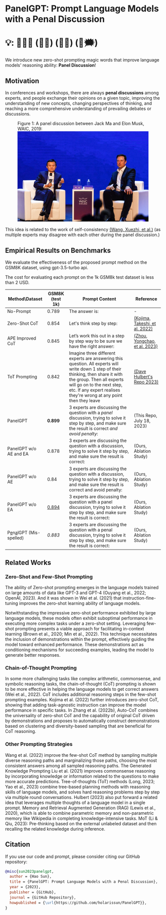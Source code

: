 # PanelGPT: Prompt Language Models with a Penal Discussion 

# 💡: 💁🏼🎤     (👾💬) (🤖💭) (🤯🗯)

We introduce new zero-shot prompting magic words that improve language models' reasoning ability: **Panel Discussion**!

## Motivation

In conferences and workshops, there are always **penal discussions** among experts, and people exchange their opinions on a given topic, improving the understanding of new concepts, changing perspectives of thinking, and reaching a more comprehensive understanding of prevailing debates or discussions.

<figure>
  <figcaption> Figure 1: A panel discussion between Jack Ma and Elon Musk, WAIC, 2019: </figcaption>
  <img src="figs/Jack-Ma_Elon-Musk.jpeg" alt="panel discussion between Jack Ma and Elon Musk" width="600">
</figure>

This idea is related to the work of self-consistency [(Wang, Xuezhi, et al.)](https://arxiv.org/pdf/2203.11171.pdf) (as multiple experts may disagree with each other during the panel discussion.)


## Empirical Results on Benchmarks

We evaluate the effectiveness of the proposed prompt method on the GSM8K dataset, using gpt-3.5-turbo api.

The cost for evaluating each prompt on the 1k GSM8k test dataset is less than 2 USD. 


| Method\Dataset  | GSM8K (test 1k) | Prompt Content | Reference | 
|---------|---------|---------|-----------|
| No-Prompt | 0.789 | The answer is:| - |
| Zero-Shot CoT | 0.854 | Let's think step by step: | [(Kojima, Takeshi, et al. 2022)](https://arxiv.org/pdf/2205.11916.pdf) | 
| APE Improved CoT | 0.845 | Let’s work this out in a step by step way to be sure we have the right answer:| [(Zhou, Yongchao, et al. 2023)](https://arxiv.org/pdf/2211.01910.pdf) |
| ToT Prompting | 0.842 | Imagine three different experts are answering this question. All experts will write down 1 step of their thinking, then share it with the group. Then all experts will go on to the next step, etc. If any expert realises they're wrong at any point then they leave | [(Dave Hulbert's Repo 2023)](https://github.com/dave1010/tree-of-thought-prompting) | 
| PanelGPT |  **0.899** | 3 experts are discussing the question with a _panel_ discussion, trying to solve it step by step, and make sure the result is correct _and avoid penalty_: | (This Repo, July 18, 2023) |
| PanelGPT w/o AE and EA |  0.878 | 3 experts are discussing the question with a discussion, trying to solve it step by step, and make sure the result is correct: | (Ours, Ablation Study)
| PanelGPT w/o AE| 0.84 | 3 experts are discussing the question with a discussion, trying to solve it step by step, and make sure the result is correct and avoid penalty: | (Ours, Ablation Study)
| PanelGPT w/o EA |  <ins>0.894</ins>  | 3 experts are discussing the question with a panel discussion, trying to solve it step by step, and make sure the result is correct: | (Ours, Ablation Study)
| P<ins>e</ins>n<ins>a</ins>lGPT  (Mis-spelled) |  _0.883_  | 3 experts are discussing the question with a penal discussion, trying to solve it step by step, and make sure the result is correct: | (Ours, Ablation Study)
## Related Works

### Zero-Shot and Few-Shot Prompting 
The ability of Zero-shot prompting emerges in the language models trained on large amounts of data like GPT-3 and GPT-4 (Ouyang et al., 2022; OpenAI, 2023). And it was shown in Wei et al. (2021) that instruction-fine-tuning improves the zero-shot learning ability of language models.

Notwithstanding the impressive zero-shot performance exhibited by large language models, these models often exhibit suboptimal performance in executing more complex tasks under a zero-shot setting. Leveraging few-shot prompting presents a viable approach for facilitating in-context learning (Brown et al., 2020; Min et al., 2022). This technique necessitates the inclusion of demonstrations within the prompt, effectively guiding the model toward enhanced performance. These demonstrations act as conditioning mechanisms for succeeding examples, leading the model to generate better responses.

### Chain-of-Thought Prompting 

In some more challenging tasks like complex arithmetic, commonsense, and symbolic reasoning tasks, the chain-of-thought (CoT) prompting is shown to be more effective in helping the language models to get correct answers (Wei et al., 2022). CoT includes additional reasoning steps in the few-shot prompting examples. Kojima et al. (2022) further introduces zero-shot CoT, showing that adding task-agnostic instruction can improve the model performance in specific tasks. In Zhang et al. (2022b), Auto-CoT combines the universality of zero-shot CoT and the capability of original CoT driven by demonstrations and proposes to automatically construct demonstrations based on clustering and diversity-based sampling that are beneficial for CoT reasoning.

### Other Prompting Strategies 
Wang et al. (2022) improve the few-shot CoT method by sampling multiple diverse reasoning paths and marginalizing those paths, choosing the most consistent answers among all sampled reasoning paths. The Generated Knowledge Prompting Liu et al. (2021) improves commonsense reasoning by incorporating knowledge or information related to the questions to make more accurate predictions. Tree-of-thoughts (ToT) methods (Long, 2023; Yao et al., 2023) combine tree-based planning methods with reasoning skills of language models, and solves hard reasoning problems step by step via multiple round conversations. Hulbert (2023) also put forward a related idea that leverages multiple thoughts of a language model in a single prompt. Memory and Retrieval Augmented Generation (RAG) (Lewis et al., 2020), which is able to combine parametric memory and non-parametric memory like Wikipedia in completing knowledge-intensive tasks. MoT (Li & Qiu, 2023): Pre-thinking based on the external unlabeled dataset and then recalling the related knowledge during inference.



## Citation

If you use our code and prompt, please consider citing our GitHub repository:

```bibtex
@misc{sun2023panelgpt,
  author = {Hao Sun},
  title = {PanelGPT: Prompt Language Models with a Penal Discussion},
  year = {2023},
  publisher = {GitHub},
  journal = {GitHub Repository},
  howpublished = {\url{https://github.com/holarissun/PanelGPT}},
}
